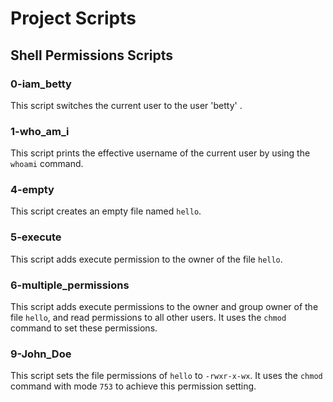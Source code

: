 # Project Scripts
## Shell Permissions Scripts
### 0-iam_betty
This script switches the current user to the user 'betty' .

### 1-who_am_i
This script prints the effective username of the current user by using the `whoami` command.

### 4-empty
This script creates an empty file named `hello`.

### 5-execute
This script adds execute permission to the owner of the file `hello`.

### 6-multiple_permissions
This script adds execute permissions to the owner and group owner of the file `hello`, and read permissions to all other users. It uses the `chmod` command to set these permissions.

### 9-John_Doe
This script sets the file permissions of `hello` to `-rwxr-x-wx`. It uses the `chmod` command with mode `753` to achieve this permission setting.
